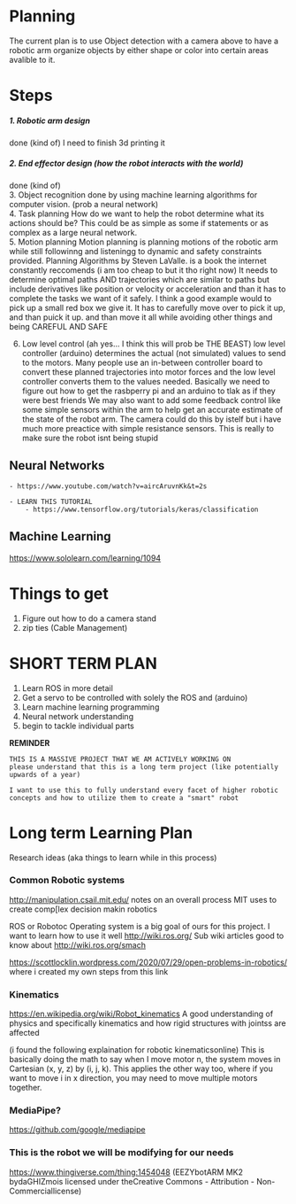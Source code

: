 # Planning
The current plan is to use Object detection with a camera above to have a robotic arm organize objects by either shape or color into certain areas avalible to it.

# Steps

##### 1. Robotic arm design 
done (kind of) I need to finish 3d printing it
  <br />


##### 2. End effector design (how the robot interacts with the world)
done (kind of)
  <br />
3. Object recognition
done by using  machine learning algorithms for computer vision. (prob a neural network)
  <br />
4. Task planning
How do we want to help the robot determine what its actions should be?
This could be as simple as some if statements or as complex as a large neural network.
  <br />
5. Motion planning
Motion planning is planning motions of the robotic arm while still followinng and listeningg to dynamic and safety constraints provided. 
Planning Algorithms by Steven LaValle. is a book the internet constantly reccomends (i am too cheap to but it tho right now) 
It needs to determine optimal paths AND trajectories which are similar to paths but include derivatives like position or velocity or acceleration
and than it has to complete the tasks we want of it safely.
I think a good example would to pick up a small red box we give it. It has to carefully move over to pick it up, and than puick it up. 
and than move it all while avoiding other things and being CAREFUL AND SAFE
  <br />

6. Low level control
(ah yes... I think this will prob be THE BEAST)
 low level controller (arduino) determines the actual (not simulated) values to send to the motors. Many people use an in-between controller board to convert
 these planned trajectories into motor forces and the low level controller converts them to the values needed. Basically we need to figure out how to get the rasbperry pi 
 and an arduino to tlak as if they were best friends
 We may also want to add some feedback control like some simple sensors within the arm to help get an accurate estimate of the state of the robot arm. The camera could do this by istelf 
 but i have much more preactice with simple resistance sensors. This is really to make sure the robot isnt being stupid

## Neural Networks

    - https://www.youtube.com/watch?v=aircAruvnKk&t=2s 

    - LEARN THIS TUTORIAL
        - https://www.tensorflow.org/tutorials/keras/classification
        
## Machine Learning
https://www.sololearn.com/learning/1094


# Things to get
1. Figure out how to do a camera stand
2. zip ties (Cable Management)


# SHORT TERM PLAN
1. Learn ROS in more detail
2. Get a servo to be controlled with solely the ROS and (arduino)
3. Learn machine learning programming
4. Neural network understanding
5. begin to tackle individual parts

**REMINDER**

    THIS IS A MASSIVE PROJECT THAT WE AM ACTIVELY WORKING ON
    please understand that this is a long term project (like potentially upwards of a year)

    I want to use this to fully understand every facet of higher robotic 
    concepts and how to utilize them to create a "smart" robot
# Long term Learning Plan  
Research ideas (aka things to learn while in this process)
### Common Robotic systems
http://manipulation.csail.mit.edu/
notes on an overall process MIT uses to create comp[lex decision makin robotics

ROS or Robotoc Operating system is a big goal of ours for this project. I want to learn how to use it well
http://wiki.ros.org/
        Sub wiki articles good to know about
        http://wiki.ros.org/smach

https://scottlocklin.wordpress.com/2020/07/29/open-problems-in-robotics/
where i created my own steps from this link


### Kinematics
https://en.wikipedia.org/wiki/Robot_kinematics
A good understanding of physics and specifically kinematics and how rigid structures with jointss are affected

(i found the following explaination for robotic kinematicsonline)
This is basically doing the math to say when I move motor n, the system moves in Cartesian (x, y, z) by (i, j, k). 
This applies the other way too, where if you want to move i in x direction, you may need to move multiple motors together.


### MediaPipe?
https://github.com/google/mediapipe


### This is the robot we will be modifying for our needs
https://www.thingiverse.com/thing:1454048
(EEZYbotARM MK2 bydaGHIZmois licensed under theCreative Commons - Attribution - Non-Commerciallicense)


